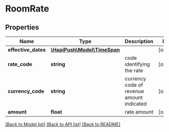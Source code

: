 # RoomRate

## Properties
Name | Type | Description | Notes
------------ | ------------- | ------------- | -------------
**effective_dates** | [**\HapiPush\Model\TimeSpan**](TimeSpan.md) |  | [optional] 
**rate_code** | **string** | code identifying the rate | [optional] 
**currency_code** | **string** | currency code of revenue amount indicated | [optional] 
**amount** | **float** | rate amount | [optional] 

[[Back to Model list]](../README.md#documentation-for-models) [[Back to API list]](../README.md#documentation-for-api-endpoints) [[Back to README]](../README.md)

